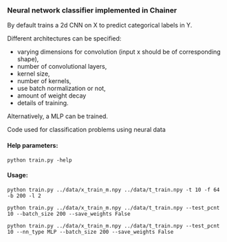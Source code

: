 <h3>Neural network classifier implemented in Chainer</h3>
By default trains a 2d CNN on X to predict categorical labels in Y.

Different architectures can be specified: 
  - varying dimensions for convolution (input x should be of corresponding shape), 
  - number of convolutional layers, 
  - kernel size,
  - number of kernels, 
  - use batch normalization or not, 
  - amount of weight decay
  - details of training.

Alternatively, a MLP can be trained.

Code used for classification problems using neural data


<h4>Help parameters:</h4>

```python train.py -help```

<h4>Usage:</h4>

```python train.py ../data/x_train_m.npy ../data/t_train.npy -t 10 -f 64 -b 200 -l 2```

```python train.py ../data/x_train_m.npy ../data/t_train.npy --test_pcnt 10 --batch_size 200 --save_weights False```

```python train.py ../data/x_train_m.npy ../data/t_train.npy --test_pcnt 10 --nn_type MLP --batch_size 200 --save_weights False```
